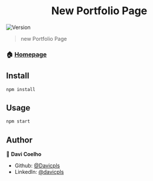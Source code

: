 <h1 align="center">New Portfolio Page</h1>
<p>
  <img alt="Version" src="https://img.shields.io/badge/version-1.0-blue.svg?cacheSeconds=2592000" />
</p>

> new Portfolio Page

### 🏠 [Homepage](https://Davicpls.github.io/minimalist_portfolio/)

## Install

```sh
npm install
```

## Usage

```sh
npm start
```

## Author

👤 **Davi Coelho**

* Github: [@Davicpls](https://github.com/Davicpls)
* LinkedIn: [@davicpls](https://linkedin.com/in/davicpls)
